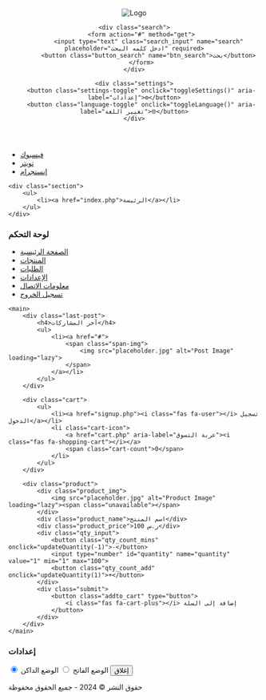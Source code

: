 <!DOCTYPE html>
<html lang="ar">
<head>
    <meta charset="UTF-8">
    <meta name="viewport" content="width=device-width, initial-scale=1.0">
    <title>الصفحة الرئيسية</title>
    <link rel="stylesheet" href="style.css">
    <link rel="stylesheet" href="https://cdnjs.cloudflare.com/ajax/libs/font-awesome/6.0.0-beta3/css/all.min.css">
</head>
<body>

<header>
    <div class="logo">
        <h1><?php echo "moz"; ?></h1>
        <img src="file:///storage/emulated/0/smart shopping/img/smart_shopping.png" alt="Logo" loading="lazy">
    </div>
    
    <div class="search">
        <form action="#" method="get">
            <input type="text" class="search_input" name="search" placeholder="ادخل كلمه البحث" required>
            <button class="button_search" name="btn_search">بحث</button>
        </form>
    </div>

    <div class="settings">
        <button class="settings-toggle" onclick="toggleSettings()" aria-label="إعدادات">⚙️</button>
        <button class="language-toggle" onclick="toggleLanguage()" aria-label="تغيير اللغة">🌐</button>
    </div>
</header>

<nav>
    <div class="social">
        <ul>
            <li><a href="#" target="_blank">فيسبوك</a></li>
            <li><a href="#" target="_blank">تويتر</a></li>
            <li><a href="#" target="_blank">إنستجرام</a></li>
        </ul>
    </div>
    
    <div class="section">
        <ul>
            <li><a href="index.php">الرئيسة</a></li>
        </ul>
    </div>
</nav>

<div class="container">
    <aside class="sidebar" id="sidebar">
        <h3>لوحة التحكم</h3>
        <ul>
            <li><a href="#">الصفحة الرئيسية</a></li>
            <li><a href="#">المنتجات</a></li>
            <li><a href="#">الطلبات</a></li>
            <li><a href="#">الإعدادات</a></li>
            <li><a href="#">معلومات الاتصال</a></li>
            <li><a href="#">تسجيل الخروج</a></li>
        </ul>
    </aside>

    <main>
        <div class="last-post">
            <h4>آخر المشاركات</h4>
            <ul>
                <li><a href="#">
                    <span class="span-img">
                        <img src="placeholder.jpg" alt="Post Image" loading="lazy">
                    </span>
                </a></li>
            </ul>
        </div>

        <div class="cart">
            <ul>
                <li><a href="signup.php"><i class="fas fa-user"></i> تسجيل الدخول</a></li>
                <li class="cart-icon">
                    <a href="cart.php" aria-label="عربة التسوق"><i class="fas fa-shopping-cart"></i></a>
                    <span class="cart-count">0</span>
                </li>
            </ul>
        </div>

        <div class="product">
            <div class="product_img">
                <img src="placeholder.jpg" alt="Product Image" loading="lazy"><span class="unavailable"></span>
            </div>
            <div class="product_name">اسم المنتج</div>
            <div class="product_price">100 ر.س</div>
            <div class="qty_input">
                <button class="qty_count_mins" onclick="updateQuantity(-1)">-</button>
                <input type="number" id="quantity" name="quantity" value="1" min="1" max="100">
                <button class="qty_count_add" onclick="updateQuantity(1)">+</button>
            </div>
            <div class="submit">
                <button class="addto_cart" type="button">
                    <i class="fas fa-cart-plus"></i> إضافة إلى السلة
                </button>
            </div>
        </div>
    </main>
</div>

<div class="settings-panel" id="settings-panel">
    <h3>إعدادات</h3>
    <label>
        <input type="radio" name="theme" value="light" checked onchange="changeTheme()"> الوضع الفاتح
    </label>
    <label>
        <input type="radio" name="theme" value="dark" onchange="changeTheme()"> الوضع الداكن
    </label>
    <button onclick="toggleSettings()">إغلاق</button>
</div>

<footer>
    <p>حقوق النشر &copy; 2024 - جميع الحقوق محفوظة</p>
</footer>

<script src="script.js"></script>
</body>
</html>
